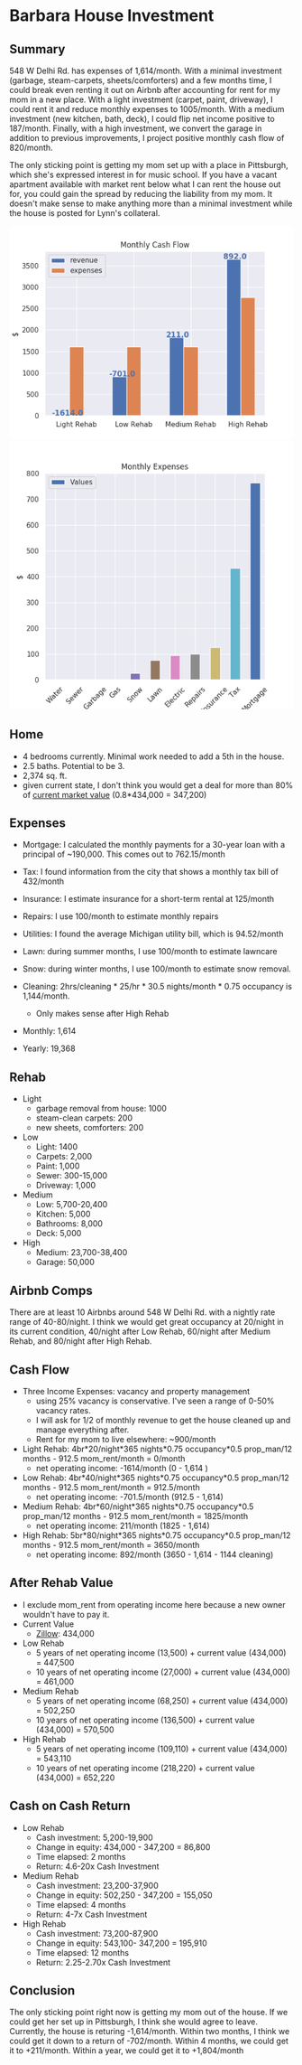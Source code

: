 # Barbara House Investment

## Summary
548 W Delhi Rd. has expenses of 1,614/month. With a minimal investment
(garbage, steam-carpets, sheets/comforters) and a few months time, I could break 
even renting it out on Airbnb after accounting for rent for my mom in a new place. 
With a light investment (carpet, paint, driveway), I could rent it and reduce
monthly expenses to 1005/month. With a medium investment (new kitchen, bath,
deck), I could flip net income positive to 187/month. Finally, with a high 
investment, we convert the garage in addition to previous improvements, 
I project positive monthly cash flow of 820/month.

The only sticking point is getting my mom set up with a place in Pittsburgh, 
which she's expressed interest in for music school. If you have a vacant apartment
available with market rent below what I can rent the house out for, you could
gain the spread by reducing the liability from my mom. It doesn't make sense to 
make anything more than a minimal investment while the house is posted for 
Lynn's collateral. 

![Monthly Cash Flow](monthly_cash_flow.png)
![Expenses](monthly_expenses.png)

## Home
- 4 bedrooms currently. Minimal work needed to add a 5th in the house.
- 2.5 baths. Potential to be 3.
- 2,374 sq. ft.
- given current state, I don't think you would get a deal for more than 80% of
  [current market value](https://www.zillow.com/homedetails/548-W-Delhi-Rd-Ann-Arbor-MI-48103/54800224_zpid/) (0.8\*434,000 = 347,200)


## Expenses
- Mortgage: I calculated the monthly payments for a 30-year loan with a
  principal of ~190,000. This comes out to 762.15/month
- Tax: I found information from the city that shows a monthly tax bill of
  432/month
- Insurance: I estimate insurance for a short-term rental at 125/month
- Repairs: I use 100/month to estimate monthly repairs
- Utilities: I found the average Michigan utility bill, which is 94.52/month
- Lawn: during summer months, I use 100/month to estimate lawncare
- Snow: during winter months, I use 100/month to estimate snow removal.
- Cleaning: 2hrs/cleaning \* 25/hr \* 30.5 nights/month \* 0.75 occupancy is
  1,144/month.
    - Only makes sense after High Rehab


- Monthly: 1,614
- Yearly: 19,368



## Rehab
- Light
    - garbage removal from house: 1000
    - steam-clean carpets: 200
    - new sheets, comforters: 200
- Low
    - Light: 1400
    - Carpets: 2,000
    - Paint: 1,000
    - Sewer: 300-15,000
    - Driveway: 1,000
- Medium
    - Low: 5,700-20,400
    - Kitchen: 5,000
    - Bathrooms: 8,000
    - Deck: 5,000
- High
    - Medium: 23,700-38,400
    - Garage: 50,000


## Airbnb Comps
There are at least 10 Airbnbs around 548 W Delhi Rd. with a nightly rate range 
of 40-80/night. I think we would get great occupancy at 20/night in its current
condition, 40/night after Low Rehab, 60/night after Medium Rehab, and 80/night
after High Rehab. 

## Cash Flow
- Three Income Expenses: vacancy and property management
    - using 25% vacancy is conservative. I've seen a range of 0-50% vacancy
      rates.
    - I will ask for 1/2 of monthly revenue to get the house cleaned up and
      manage everything after. 
    - Rent for my mom to live elsewhere: ~900/month
- Light Rehab: 4br\*20/night\*365 nights\*0.75 occupancy\*0.5 prop_man/12 months 
               - 912.5 mom_rent/month
               = 0/month
    - net operating income: -1614/month (0 - 1,614 )
- Low Rehab: 4br\*40/night\*365 nights\*0.75 occupancy\*0.5 prop_man/12 months 
             - 912.5 mom_rent/month
             = 912.5/month
    - net operating income: -701.5/month (912.5 - 1,614)
- Medium Rehab: 4br\*60/night\*365 nights\*0.75 occupancy\*0.5 prop_man/12 months 
             - 912.5 mom_rent/month
             = 1825/month
    - net operating income: 211/month (1825 - 1,614)
- High Rehab: 5br\*80/night\*365 nights\*0.75 occupancy\*0.5 prop_man/12 months 
             - 912.5 mom_rent/month
             = 3650/month
    - net operating income: 892/month (3650 - 1,614 - 1144 cleaning)


## After Rehab Value
- I exclude mom_rent from operating income here because a new owner wouldn't
  have to pay it.
- Current Value
    - [Zillow](https://www.zillow.com/homedetails/548-W-Delhi-Rd-Ann-Arbor-MI-48103/54800224_zpid/): 434,000
- Low Rehab
    - 5 years of net operating income (13,500) + current value (434,000) =
      447,500
    - 10 years of net operating income (27,000) + current value (434,000) = 
      461,000
- Medium Rehab
    - 5 years of net operating income (68,250) + current value (434,000) =
      502,250
    - 10 years of net operating income (136,500) + current value (434,000) = 
      570,500
- High Rehab
    - 5 years of net operating income (109,110) + current value (434,000) =
      543,110
    - 10 years of net operating income (218,220) + current value (434,000) = 
      652,220

## Cash on Cash Return
- Low Rehab
    - Cash investment: 5,200-19,900
    - Change in equity: 434,000 - 347,200 = 86,800
    - Time elapsed: 2 months
    - Return: 4.6-20x Cash Investment 
- Medium Rehab
    - Cash investment: 23,200-37,900
    - Change in equity: 502,250 - 347,200 = 155,050
    - Time elapsed: 4 months
    - Return: 4-7x Cash Investment 
- High Rehab
    - Cash investment: 73,200-87,900
    - Change in equity: 543,100- 347,200 = 195,910
    - Time elapsed: 12 months
    - Return: 2.25-2.70x Cash Investment 

## Conclusion
The only sticking point right now is getting my mom out of the house. If we
could get her set up in Pittsburgh, I think she would agree to leave.
Currently, the house is returing -1,614/month. Within two months, I think we could
get it down to a return of -702/month. Within 4 months, we could get it to
+211/month. Within a year, we could get it to +1,804/month
